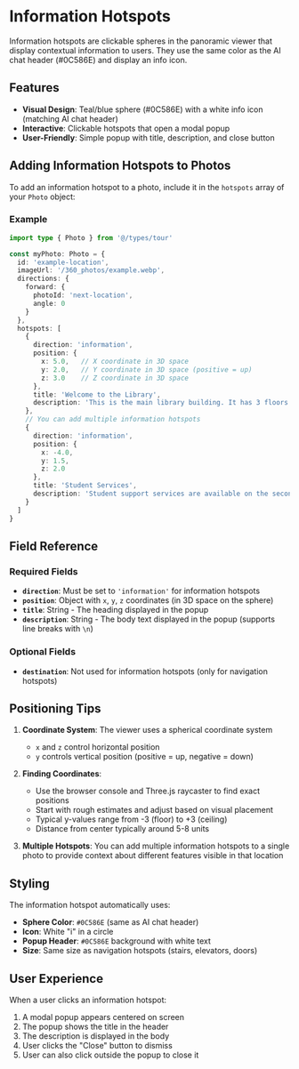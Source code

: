 # Information Hotspots

Information hotspots are clickable spheres in the panoramic viewer that display contextual information to users. They use the same color as the AI chat header (#0C586E) and display an info icon.

## Features

- **Visual Design**: Teal/blue sphere (#0C586E) with a white info icon (matching AI chat header)
- **Interactive**: Clickable hotspots that open a modal popup
- **User-Friendly**: Simple popup with title, description, and close button

## Adding Information Hotspots to Photos

To add an information hotspot to a photo, include it in the `hotspots` array of your `Photo` object:

### Example

```typescript
import type { Photo } from '@/types/tour'

const myPhoto: Photo = {
  id: 'example-location',
  imageUrl: '/360_photos/example.webp',
  directions: {
    forward: {
      photoId: 'next-location',
      angle: 0
    }
  },
  hotspots: [
    {
      direction: 'information',
      position: {
        x: 5.0,   // X coordinate in 3D space
        y: 2.0,   // Y coordinate in 3D space (positive = up)
        z: 3.0    // Z coordinate in 3D space
      },
      title: 'Welcome to the Library',
      description: 'This is the main library building. It has 3 floors with study areas, computer labs, and a café on the ground floor.\n\nOpening hours:\nMonday - Friday: 8am - 10pm\nWeekend: 10am - 6pm'
    },
    // You can add multiple information hotspots
    {
      direction: 'information',
      position: {
        x: -4.0,
        y: 1.5,
        z: 2.0
      },
      title: 'Student Services',
      description: 'Student support services are available on the second floor. We can help with academic advice, counseling, and career guidance.'
    }
  ]
}
```

## Field Reference

### Required Fields

- **`direction`**: Must be set to `'information'` for information hotspots
- **`position`**: Object with `x`, `y`, `z` coordinates (in 3D space on the sphere)
- **`title`**: String - The heading displayed in the popup
- **`description`**: String - The body text displayed in the popup (supports line breaks with `\n`)

### Optional Fields

- **`destination`**: Not used for information hotspots (only for navigation hotspots)

## Positioning Tips

1. **Coordinate System**: The viewer uses a spherical coordinate system
   - `x` and `z` control horizontal position
   - `y` controls vertical position (positive = up, negative = down)
   
2. **Finding Coordinates**: 
   - Use the browser console and Three.js raycaster to find exact positions
   - Start with rough estimates and adjust based on visual placement
   - Typical y-values range from -3 (floor) to +3 (ceiling)
   - Distance from center typically around 5-8 units

3. **Multiple Hotspots**: You can add multiple information hotspots to a single photo to provide context about different features visible in that location

## Styling

The information hotspot automatically uses:
- **Sphere Color**: `#0C586E` (same as AI chat header)
- **Icon**: White "i" in a circle
- **Popup Header**: `#0C586E` background with white text
- **Size**: Same size as navigation hotspots (stairs, elevators, doors)

## User Experience

When a user clicks an information hotspot:
1. A modal popup appears centered on screen
2. The popup shows the title in the header
3. The description is displayed in the body
4. User clicks the "Close" button to dismiss
5. User can also click outside the popup to close it

